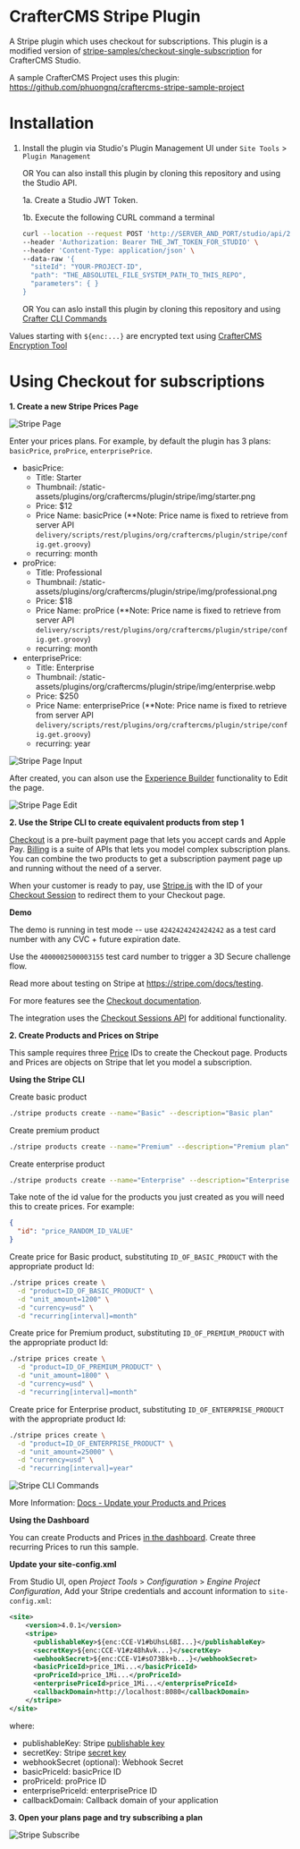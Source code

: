 # CrafterCMS Stripe Plugin

A Stripe plugin which uses checkout for subscriptions. This plugin is a modified version of [stripe-samples/checkout-single-subscription](https://github.com/stripe-samples/checkout-single-subscription) for CrafterCMS Studio.

A sample CrafterCMS Project uses this plugin: https://github.com/phuongnq/craftercms-stripe-sample-project

# Installation

1. Install the plugin via Studio's Plugin Management UI under `Site Tools` > `Plugin Management`

   OR You can also install this plugin by cloning this repository and using the Studio API.

    1a. Create a Studio JWT Token.

    1b. Execute the following CURL command a terminal

    ```bash
    curl --location --request POST 'http://SERVER_AND_PORT/studio/api/2/marketplace/copy' \
    --header 'Authorization: Bearer THE_JWT_TOKEN_FOR_STUDIO' \
    --header 'Content-Type: application/json' \
    --data-raw '{
      "siteId": "YOUR-PROJECT-ID",
      "path": "THE_ABSOLUTEL_FILE_SYSTEM_PATH_TO_THIS_REPO",
      "parameters": { }
    }
    ```

    OR You can aslo install this plugin by cloning this repository and using [Crafter CLI Commands](https://docs.craftercms.org/en/4.0/new-ia/reference/devcontentops-toolkit/copy-plugin.html)

Values starting with `${enc:...}` are encrypted text using [CrafterCMS Encryption Tool](https://docs.craftercms.org/en/4.0/system-administrators/activities/authoring/main-menu-encryption-tool.html#encryption-tool)

# Using Checkout for subscriptions

**1. Create a new Stripe Prices Page**

![Stripe Page](/stripe_prices_page.png)

Enter your prices plans. For example, by default the plugin has 3 plans: `basicPrice`, `proPrice`, `enterprisePrice`.

* basicPrice:
    * Title: Starter
    * Thumbnail: /static-assets/plugins/org/craftercms/plugin/stripe/img/starter.png
    * Price: $12
    * Price Name: basicPrice (**Note: Price name is fixed to retrieve from server API `delivery/scripts/rest/plugins/org/craftercms/plugin/stripe/config.get.groovy`)
    * recurring: month
* proPrice:
    * Title: Professional
    * Thumbnail: /static-assets/plugins/org/craftercms/plugin/stripe/img/professional.png
    * Price: $18
    * Price Name: proPrice (**Note: Price name is fixed to retrieve from server API `delivery/scripts/rest/plugins/org/craftercms/plugin/stripe/config.get.groovy`)
    * recurring: month
* enterprisePrice:
    * Title: Enterprise
    * Thumbnail: /static-assets/plugins/org/craftercms/plugin/stripe/img/enterprise.webp
    * Price: $250
    * Price Name: enterprisePrice (**Note: Price name is fixed to retrieve from server API `delivery/scripts/rest/plugins/org/craftercms/plugin/stripe/config.get.groovy`)
    * recurring: year

![Stripe Page Input](/stripe_prices_page_input.png)

After created, you can alson use the [Experience Builder](https://docs.craftercms.org/en/4.0/developers/experience-builder.html) functionality to Edit the page.

![Stripe Page Edit](/stripe_prices_page_edit.png)

**2. Use the Stripe CLI to create equivalent products from step 1**

[Checkout](https://stripe.com/docs/payments/checkout) is a pre-built payment page that lets you accept cards and Apple Pay. [Billing](https://stripe.com/docs/billing) is a suite of APIs that lets you model complex subscription plans. You can combine the two products to get a subscription payment page up and running without the need of a server.

When your customer is ready to pay, use [Stripe.js](https://stripe.com/docs/js) with the ID of your [Checkout Session](https://stripe.com/docs/api/checkout/sessions/object) to redirect them to your Checkout page.

**Demo**

The demo is running in test mode -- use `4242424242424242` as a test card number with any CVC + future expiration date.

Use the `4000002500003155` test card number to trigger a 3D Secure challenge flow.

Read more about testing on Stripe at https://stripe.com/docs/testing.

For more features see the [Checkout documentation](https://stripe.com/docs/payments/checkout/subscriptions).

The integration uses the [Checkout Sessions API](https://stripe.com/docs/api/checkout/sessions) for additional functionality.

**2. Create Products and Prices on Stripe**

This sample requires three [Price](https://stripe.com/docs/api/prices/object) IDs to create the Checkout page. Products and Prices are objects on Stripe that let you model a subscription.

**Using the Stripe CLI**

Create basic product
```sh
./stripe products create --name="Basic" --description="Basic plan"
```

Create premium product
```sh
./stripe products create --name="Premium" --description="Premium plan"
```

Create enterprise product
```sh
./stripe products create --name="Enterprise" --description="Enterprise plan"
```

Take note of the id value for the products you just created as you will need this to create prices. For example:
```json
{
  "id": "price_RANDOM_ID_VALUE"
}
```

Create price for Basic product, substituting `ID_OF_BASIC_PRODUCT` with the appropriate product Id:
```sh
./stripe prices create \
  -d "product=ID_OF_BASIC_PRODUCT" \
  -d "unit_amount=1200" \
  -d "currency=usd" \
  -d "recurring[interval]=month"
```

Create price for Premium product, substituting `ID_OF_PREMIUM_PRODUCT` with the appropriate product Id:
```sh
./stripe prices create \
  -d "product=ID_OF_PREMIUM_PRODUCT" \
  -d "unit_amount=1800" \
  -d "currency=usd" \
  -d "recurring[interval]=month"
```

Create price for Enterprise product, substituting `ID_OF_ENTERPRISE_PRODUCT` with the appropriate product Id:
```sh
./stripe prices create \
  -d "product=ID_OF_ENTERPRISE_PRODUCT" \
  -d "unit_amount=25000" \
  -d "currency=usd" \
  -d "recurring[interval]=year"
```

![Stripe CLI Commands](/stripe_cli_sample_commands.png)

  More Information: [Docs - Update your Products and Prices](https://stripe.com/docs/tax/checkout#product-and-price-setup)
</details>

**Using the Dashboard**

You can create Products and Prices [in the dashboard](https://dashboard.stripe.com/products). Create three recurring Prices to run this sample.

**Update your site-config.xml**

From Studio UI, open *Project Tools* > *Configuration* > *Engine Project Configuration*, Add your Stripe credentials and account information to `site-config.xml`:

```xml
<site>
    <version>4.0.1</version>
    <stripe>
      <publishableKey>${enc:CCE-V1#bUhsL6BI...}</publishableKey>
      <secretKey>${enc:CCE-V1#z48hAvk...}</secretKey>
      <webhookSecret>${enc:CCE-V1#sO73Bk+b...}</webhookSecret>
      <basicPriceId>price_1Mi...</basicPriceId>
      <proPriceId>price_1Mi...</proPriceId>
      <enterprisePriceId>price_1Mi...</enterprisePriceId>
      <callbackDomain>http://localhost:8080</callbackDomain>
    </stripe>
</site>
```

where:

* publishableKey: Stripe [publishable key](https://stripe.com/docs/keys#obtain-api-keys)
* secretKey: Stripe [secret key](https://stripe.com/docs/keys#obtain-api-keys)
* webhookSecret (optional): Webhook Secret
* basicPriceId: basicPrice ID
* proPriceId: proPrice ID
* enterprisePriceId: enterprisePrice ID
* callbackDomain: Callback domain of your application

**3. Open your plans page and try subscribing a plan**

![Stripe Subscribe](/stripe_subscribe.png)




